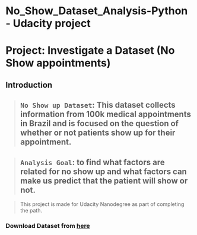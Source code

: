 # No_Show_Dataset_Analysis-Python - Udacity project

# Project: Investigate a Dataset (No Show appointments)

## Introduction
> ## `No Show up Dataset`: This dataset collects information from 100k medical appointments in Brazil and is focused on the question of whether or not patients show up for their appointment.

> ## `Analysis Goal`: to find what factors are related for no show up and what factors can make us predict that the patient will show or not.

> This project is made for Udacity Nanodegree as part of completing the path.

### Download Dataset from [here](https://www.kaggle.com/joniarroba/noshowappointments)
